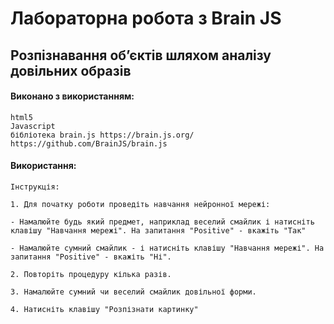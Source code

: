 # Лабораторна робота з Brain JS
## Розпізнавання об’єктів шляхом аналізу довільних образів

#### Виконано з використанням:

```
html5
Javascript
бібліотека brain.js https://brain.js.org/
https://github.com/BrainJS/brain.js
```

#### Використання:

```
Інструкція:

1. Для початку роботи проведіть навчання нейронної мережі:

- Намалюйте будь який предмет, наприклад веселий смайлик і натисніть клавішу "Навчання мережі". На запитання "Positive" - вкажіть "Так"

- Намалюйте сумний смайлик - і натисніть клавішу "Навчання мережі". На запитання "Positive" - вкажіть "Ні".

2. Повторіть процедуру кілька разів.

3. Намалюйте сумний чи веселий смайлик довільної форми.

4. Натисніть клавішу "Розпізнати картинку"
```
